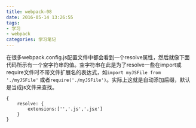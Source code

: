 ```yaml
---
title: webpack-08
date: 2016-05-14 13:26:55
tags:
- 学习
- webpack
categories: 学习笔记
---
```

在很多webpack.config.js配置文件中都会看到一个resolve属性，然后就像下面代码所示有一个空字符串的值。空字符串在此是为了resolve一些在import或require文件时不带文件扩展名的表达式，如```import myJSFile from './myJSFile'``` 或者```require('./myJSFile')```。实际上这就是自动添加后缀，默认是当成js文件来查找。  
	
	{
		resolve: {
			extensions:['','.js','.jsx']
		}
	}